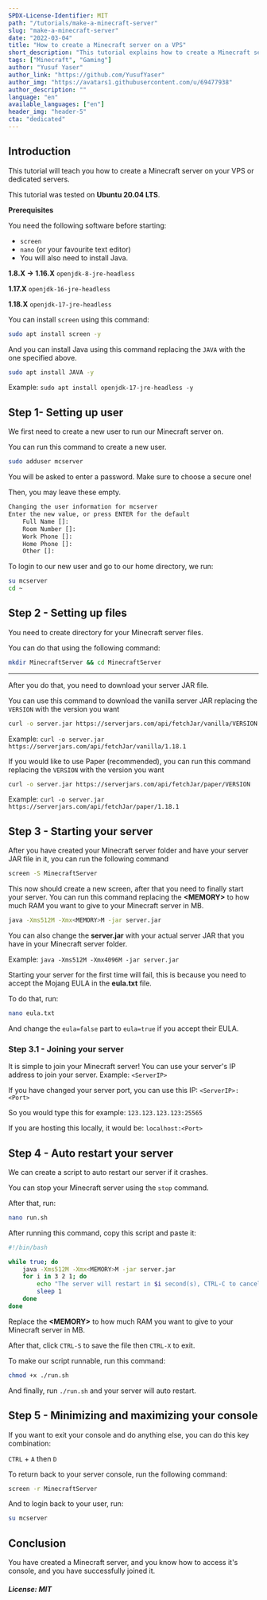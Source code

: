 ```yaml
---
SPDX-License-Identifier: MIT
path: "/tutorials/make-a-minecraft-server"
slug: "make-a-minecraft-server"
date: "2022-03-04"
title: "How to create a Minecraft server on a VPS"
short_description: "This tutorial explains how to create a Minecraft server on a VPS or a dedicated server"
tags: ["Minecraft", "Gaming"]
author: "Yusuf Yaser"
author_link: "https://github.com/YusufYaser"
author_img: "https://avatars1.githubusercontent.com/u/69477938"
author_description: ""
language: "en"
available_languages: ["en"]
header_img: "header-5"
cta: "dedicated"
---
```


## Introduction

This tutorial will teach you how to create a Minecraft server on your VPS or dedicated servers.

This tutorial was tested on **Ubuntu 20.04 LTS**.

**Prerequisites**

You need the following software before starting:

* `screen`
* `nano` (or your favourite text editor)
* You will also need to install Java.

 **1.8.X -> 1.16.X** `openjdk-8-jre-headless`

 **1.17.X** `openjdk-16-jre-headless`

 **1.18.X** `openjdk-17-jre-headless`

You can install `screen` using this command:

```bash
sudo apt install screen -y
```

And you can install Java using this command replacing the `JAVA` with the one specified above.

```bash
sudo apt install JAVA -y
```

Example: `sudo apt install openjdk-17-jre-headless -y`

## Step 1- Setting up user

We first need to create a new user to run our Minecraft server on.

You can run this command to create a new user.

```bash
sudo adduser mcserver
```

You will be asked to enter a password. Make sure to choose a secure one!

Then, you may leave these empty.

```bash
Changing the user information for mcserver
Enter the new value, or press ENTER for the default
	Full Name []: 
	Room Number []: 
	Work Phone []: 
	Home Phone []: 
	Other []: 
```

To login to our new user and go to our home directory, we run:

```bash
su mcserver
cd ~
```

## Step 2 - Setting up files

You need to create  directory for your Minecraft server files.

You can do that using the following command:

```bash
mkdir MinecraftServer && cd MinecraftServer
```

---

After you do that, you need to download your server JAR file.

You can use this command to download the vanilla server JAR replacing the `VERSION` with the version you want

```bash
curl -o server.jar https://serverjars.com/api/fetchJar/vanilla/VERSION
```

Example: `curl -o server.jar https://serverjars.com/api/fetchJar/vanilla/1.18.1`

If you would like to use Paper (recommended), you can run this command replacing the `VERSION` with the version you want

```bash
curl -o server.jar https://serverjars.com/api/fetchJar/paper/VERSION
```

Example: `curl -o server.jar https://serverjars.com/api/fetchJar/paper/1.18.1`

## Step 3 - Starting your server

After you have created your Minecraft server folder and have your server JAR file in it, you can run the following command

```bash
screen -S MinecraftServer
```

This now should create a new screen, after that you need to finally start your server.
You can run this command replacing the **<MEMORY\>** to how much RAM you want to give to your Minecraft server in MB.

```bash
java -Xms512M -Xmx<MEMORY>M -jar server.jar
```

You can also change the **server.jar** with your actual server JAR that you have in your Minecraft server folder.

Example: `java -Xms512M -Xmx4096M -jar server.jar`

Starting your server for the first time will fail, this is because you need to accept the Mojang EULA in the **eula.txt** file.

To do that, run:

```bash
nano eula.txt
```

And change the `eula=false` part to `eula=true` if you accept their EULA.

### Step 3.1 - Joining your server

It is simple to join your Minecraft server!
You can use your server's IP address to join your server. Example:
`<ServerIP>`

If you have changed your server port, you can use this IP:
`<ServerIP>:<Port>`

So you would type this for example:
`123.123.123.123:25565`

If you are hosting this locally, it would be: `localhost:<Port>`

## Step 4 - Auto restart your server

We can create a script to auto restart our server if it crashes.

You can stop your Minecraft server using the `stop` command.

After that, run:

```bash
nano run.sh
```

After running this command, copy this script and paste it:

```bash
#!/bin/bash

while true; do
	java -Xms512M -Xmx<MEMORY>M -jar server.jar
    for i in 3 2 1; do
    	echo "The server will restart in $i second(s), CTRL-C to cancel."
        sleep 1
    done
done
```

Replace the **<MEMORY\>** to how much RAM you want to give to your Minecraft server in MB.

After that, click `CTRL-S` to save the file then `CTRL-X` to exit.

To make our script runnable, run this command:

```bash
chmod +x ./run.sh
```

And finally, run `./run.sh` and your server will auto restart.

## Step 5 - Minimizing and maximizing your console

If you want to exit your console and do anything else, you can do this key combination:

`CTRL` + `A` then `D`

To return back to your server console, run the following command:

```bash
screen -r MinecraftServer
```

And to login back to your user, run:

```bash
su mcserver
```

## Conclusion

You have created a Minecraft server, and you know how to access it's console, and you have successfully joined it.

##### License: MIT

<!---

Contributors's Certificate of Origin

By making a contribution to this project, I certify that:

(a) The contribution was created in whole or in part by me and I have
    the right to submit it under the license indicated in the file; or

(b) The contribution is based upon previous work that, to the best of my
    knowledge, is covered under an appropriate license and I have the
    right under that license to submit that work with modifications,
    whether created in whole or in part by me, under the same license
    (unless I am permitted to submit under a different license), as
    indicated in the file; or

(c) The contribution was provided directly to me by some other person
    who certified (a), (b) or (c) and I have not modified it.

(d) I understand and agree that this project and the contribution are
    public and that a record of the contribution (including all personal
    information I submit with it, including my sign-off) is maintained
    indefinitely and may be redistributed consistent with this project
    or the license(s) involved.

Signed-off-by: [Yusuf Yaser me@yusufyaser.xyz]

-->
